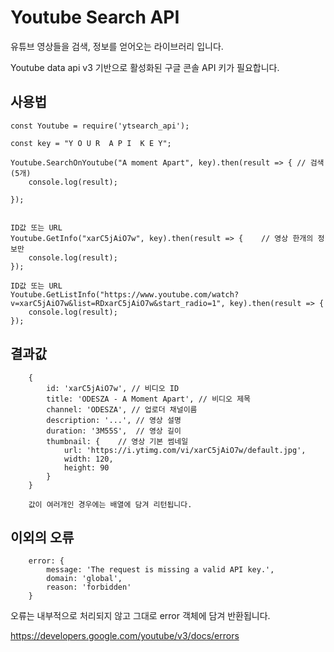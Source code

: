 # Youtube Search API
유튜브 영상들을 검색, 정보를 얻어오는 라이브러리 입니다.

Youtube data api v3 기반으로
활성화된 구글 콘솔 API 키가 필요합니다.

## 사용법
```
const Youtube = require('ytsearch_api');

const key = "Y O U R  A P I  K E Y";

Youtube.SearchOnYoutube("A moment Apart", key).then(result => { // 검색(5개)
    console.log(result);
    
});


ID값 또는 URL
Youtube.GetInfo("xarC5jAiO7w", key).then(result => {    // 영상 한개의 정보만
    console.log(result);
});

ID값 또는 URL
Youtube.GetListInfo("https://www.youtube.com/watch?v=xarC5jAiO7w&list=RDxarC5jAiO7w&start_radio=1", key).then(result => {
    console.log(result);
});
```

## 결과값
```
    {
        id: 'xarC5jAiO7w', // 비디오 ID
        title: 'ODESZA - A Moment Apart', // 비디오 제목
        channel: 'ODESZA', // 업로더 채널이름
        description: '...', // 영상 설명
        duration: '3M55S',  // 영상 길이
        thumbnail: {    // 영상 기본 썸네일
            url: 'https://i.ytimg.com/vi/xarC5jAiO7w/default.jpg',
            width: 120,
            height: 90
        }
    }

    값이 여러개인 경우에는 배열에 담겨 리턴됩니다.
```

## 이외의 오류

```
    error: {
        message: 'The request is missing a valid API key.',
        domain: 'global',
        reason: 'forbidden'
    }
```
오류는 내부적으로 처리되지 않고 그대로 error 객체에 담겨 반환됩니다.


https://developers.google.com/youtube/v3/docs/errors
